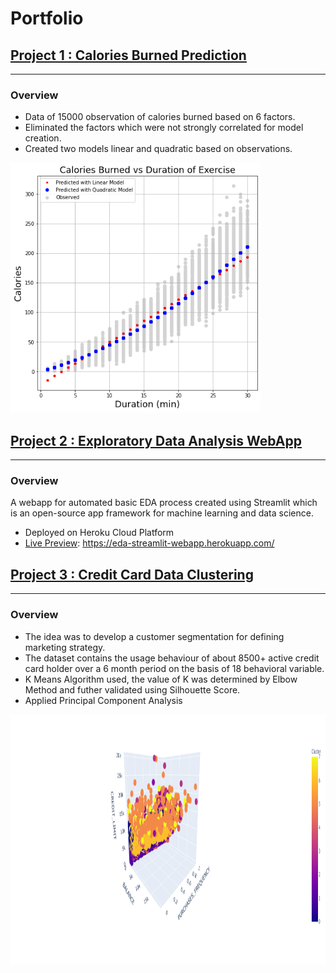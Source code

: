 # Portfolio
 
## [Project 1 : Calories Burned Prediction](https://github.com/Shreeyash836Jejurkar/Data-Science/tree/main/Calories%20Burned%20Prediction)
---
### Overview

* Data of 15000 observation of calories burned based on 6 factors.
* Eliminated the factors which were not strongly correlated for model creation. 
* Created two models linear and quadratic based on observations.<br>

<img  height="400" src="Calories Burned Prediction/images/pred.png">



## [Project 2 : Exploratory Data Analysis WebApp](https://github.com/Shreeyash836Jejurkar/EDA-WebApp)
---
### Overview

A webapp for automated basic EDA process created using Streamlit which is an open-source app framework for machine learning and data science.
* Deployed on Heroku Cloud Platform
* [Live Preview](https://github.com/Shreeyash836Jejurkar/EDA-WebApp): https://eda-streamlit-webapp.herokuapp.com/



## [Project 3 : Credit Card Data Clustering](https://github.com/Shreeyash836Jejurkar/Data-Science/tree/main/CreditCard%20Data%20Clustering)
---
### Overview

* The idea was to develop a customer segmentation for defining marketing strategy.
* The dataset contains the usage behaviour of about 8500+ active credit card holder over a 6 month period on the basis of 18 behavioral variable.
* K Means Algorithm used, the value of K was determined by Elbow Method and futher validated using Silhouette Score.
* Applied Principal Component Analysis

<img  height="400" src="CreditCard Data Clustering/plots/3Dcluster.png">



